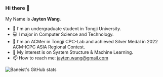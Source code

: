 ### Hi there 👋

My Name is **Jayten Wang**.

- 🏫 I'm an undergraduate student in Tongji University.
- 💻 I major in Computer Science and Technology.
- 🔭 I'm an ACMer in Tongji CPC-Lab and achieved Silver Medal in 2022 ACM-ICPC ASIA Regional Contest.
- 📃 My interest is on System Structure & Machine Learning.
- 📫 How to reach me: jayten.wang@gmail.com

![Baneist's GitHub stats](https://github-readme-stats.vercel.app/api?username=Baneist&count_private=true)

<!--
**Baneist/Baneist** is a ✨ _special_ ✨ repository because its `README.md` (this file) appears on your GitHub profile.

Here are some ideas to get you started:

- 🔭 I’m currently working on ...
- 🌱 I’m currently learning ...
- 👯 I’m looking to collaborate on ...
- 🤔 I’m looking for help with ...
- 💬 Ask me about ...
- 📫 How to reach me: ...
- 😄 Pronouns: ...
- ⚡ Fun fact: ...
-->
